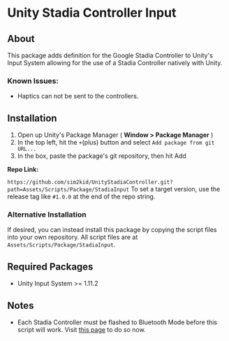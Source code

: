 # Unity Stadia Controller Input
## About
This package adds definition for the Google Stadia Controller to Unity's Input System allowing for the use of a Stadia Controller natively with Unity.

### Known Issues:
* Haptics can not be sent to the controllers.

## Installation
1. Open up Unity's Package Manager ( **Window > Package Manager** )
2. In the top left, hit the `+`(plus) button and select `Add package from git URL...`
3. In the box, paste the package's git repository, then hit Add

**Repo Link:**

`https://github.com/sim2kid/UnityStadiaController.git?path=Assets/Scripts/Package/StadiaInput`
To set a target version, use the release tag like `#1.0.0` at the end of the repo string.

### Alternative Installation
If desired, you can instead install this package by copying the script files into your own repository.
All script files are at `Assets/Scripts/Package/StadiaInput`.

## Required Packages
* Unity Input System >= 1.11.2

## Notes
- Each Stadia Controller must be flashed to Bluetooth Mode before this script will work. Visit [this page](https://stadia.google.com/controller/) to do so now.